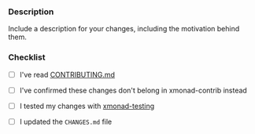### Description

Include a description for your changes, including the motivation
behind them.

### Checklist

  - [ ] I've read [CONTRIBUTING.md](https://github.com/xmonad/xmonad/blob/master/CONTRIBUTING.md)

  - [ ] I've confirmed these changes don't belong in xmonad-contrib instead

  - [ ] I tested my changes with [xmonad-testing](https://github.com/xmonad/xmonad-testing)

  - [ ] I updated the `CHANGES.md` file
